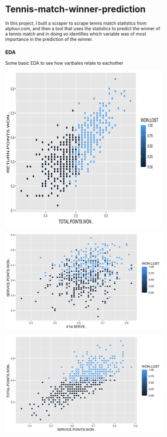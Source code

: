 # Tennis-match-winner-prediction

In this project, I built a scraper to scrape tennis match statistics from atptour.com, and then a tool that uses the statistics to predict the winner of a tennis match and in doing so identifies which variable was of most importance in the prediction of the winner.



### EDA

Some basic EDA to see how varibales relate to eachother

<img src="Images/retpts_vs_totpts.png" width="500" height="500">



![Image](Images/servepts_vs_1stserve.png)



![Image](Images/totpts_vs_servepts.png)

